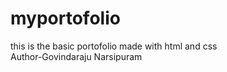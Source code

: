 # myportofolio
this is the basic portofolio made with html and css
<br>
Author-Govindaraju Narsipuram
